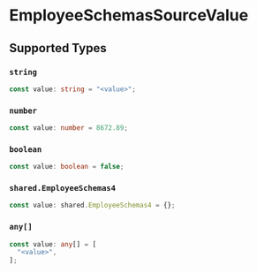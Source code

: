 # EmployeeSchemasSourceValue


## Supported Types

### `string`

```typescript
const value: string = "<value>";
```

### `number`

```typescript
const value: number = 8672.89;
```

### `boolean`

```typescript
const value: boolean = false;
```

### `shared.EmployeeSchemas4`

```typescript
const value: shared.EmployeeSchemas4 = {};
```

### `any[]`

```typescript
const value: any[] = [
  "<value>",
];
```


